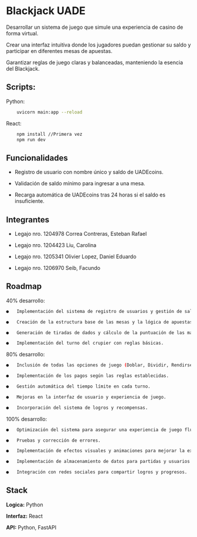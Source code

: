 
# Blackjack UADE

Desarrollar un sistema de juego que simule una experiencia de casino de forma virtual.

Crear una interfaz intuitiva donde los jugadores puedan gestionar su saldo y participar en diferentes mesas de apuestas.

Garantizar reglas de juego claras y balanceadas, manteniendo la esencia del Blackjack.


## Scripts:

Python: 
```bash
    uvicorn main:app --reload
```

React: 
```bash
    npm install //Primera vez
    npm run dev
```

## Funcionalidades

- Registro de usuario con nombre único y saldo de UADEcoins.

- Validación de saldo mínimo para ingresar a una mesa.

- Recarga automática de UADEcoins tras 24 horas si el saldo es insuficiente.

## Integrantes

- Legajo nro. 1204978 Correa Contreras, Esteban Rafael

- Legajo nro. 1204423 Liu, Carolina

- Legajo nro. 1205341 Olivier Lopez, Daniel Eduardo

- Legajo nro. 1206970 Seib, Facundo


## Roadmap

40% desarrollo: 
```bash
●	Implementación del sistema de registro de usuarios y gestión de saldo.

●	Creación de la estructura base de las mesas y la lógica de apuestas.

●	Generación de tiradas de dados y cálculo de la puntuación de las manos.

●	Implementación del turno del crupier con reglas básicas.

```
    

80% desarrollo: 
```bash
●	Inclusión de todas las opciones de juego (Doblar, Dividir, Rendirse, Seguro).

●	Implementación de los pagos según las reglas establecidas.

●	Gestión automática del tiempo límite en cada turno.

●	Mejoras en la interfaz de usuario y experiencia de juego.

●	Incorporación del sistema de logros y recompensas.

```
100% desarrollo: 
```bash
●	Optimización del sistema para asegurar una experiencia de juego fluida.

●	Pruebas y corrección de errores.

●	Implementación de efectos visuales y animaciones para mejorar la experiencia.

●	Implementación de almacenamiento de datos para partidas y usuarios.

●	Integración con redes sociales para compartir logros y progresos.

```
## Stack

**Logica:** Python

**Interfaz:** React

**API:** Python, FastAPI
